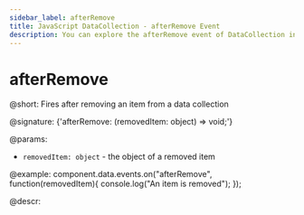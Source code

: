 ```yaml
---
sidebar_label: afterRemove
title: JavaScript DataCollection - afterRemove Event 
description: You can explore the afterRemove event of DataCollection in the documentation of the DHTMLX JavaScript UI library. Browse developer guides and API reference, try out code examples and live demos, and download a free 30-day evaluation version of DHTMLX Suite.
---
```


# afterRemove

@short: Fires after removing an item from a data collection

@signature: {'afterRemove: (removedItem: object) => void;'}

@params:
- `removedItem: object` - the object of a removed item

@example:
component.data.events.on("afterRemove", function(removedItem){
    console.log("An item is removed");
});

@descr:

[comment]: # (@relatedapi:data_collection/api/datacollection_beforeremove_event.md)
